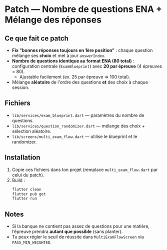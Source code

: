 # Patch — Nombre de questions ENA + Mélange des réponses

## Ce que fait ce patch
- **Fix "bonnes réponses toujours en 1ère position"** : chaque question mélange ses **choix** et met à jour `answerIndex`.
- **Nombre de questions identique au format ENA (80 total)** : configuration centrale (`ExamBlueprint`) avec **20 par épreuve** (4 épreuves = 80).
  - Ajustable facilement (ex. 25 par épreuve => 100 total).
- Mélange **aléatoire** de l'ordre des questions **et** des choix à chaque session.

## Fichiers
- `lib/services/exam_blueprint.dart` — paramètres du nombre de questions.
- `lib/services/question_randomizer.dart` — mélange des choix + sélection aléatoire.
- `lib/screens/multi_exam_flow.dart` — utilise le blueprint et le randomizer.

## Installation
1) Copie ces fichiers dans ton projet (remplace `multi_exam_flow.dart` par celui du patch).
2) Build :
   ```bash
   flutter clean
   flutter pub get
   flutter run
   ```

## Notes
- Si la banque ne contient pas assez de questions pour une matière, l’épreuve prendra **autant que possible** (sans planter).
- Tu peux régler le seuil de réussite dans `MultiExamFlowScreen` via `PASS_MIN_WEIGHTED`.
